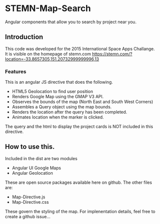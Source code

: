 # STEMN-Map-Search
Angular components that allow you to search by project near you.

## Introduction
This code was developed for the 2015 International Space Apps Challange. It is visible on the homepage of stemn.com
https://stemn.com/?location=-33.8657305,151.20732999999996,13

### Features
This is an angular JS directive that does the following.
- HTML5 Geolocation to find user position
- Renders Google Map using the GMAP V3 API.
- Observes the bounds of the map (North East and South West Corners)
- Assembles a Query object using the map bounds.
- Renders the location after the query has been completed.
- Animates location when the marker is clicked.

The query and the html to display the project cards is NOT included in this directive.

## How to use this.
Included in the dist are two modules
- Angular UI Google Maps
- Angular Geolocation

These are open source packages available here on github.
The other files are:
- Map-Directive.js
- Map-Directive.css

These govern the styling of the map. For implenentation details, feel free to create a github issue...